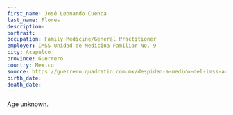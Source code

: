 ```yaml
---
first_name: José Leonardo Cuenca
last_name: Flores
description: 
portrait: 
occupation: Family Medicine/General Practitioner
employer: IMSS Unidad de Medicina Familiar No. 9
city: Acapulco
province: Guerrero
country: Mexico
source: https://guerrero.quadratin.com.mx/despiden-a-medico-del-imss-acapulco-presuntamente-fallecido-por-covid-19/
birth_date: 
death_date: 
---
```


Age unknown.